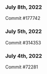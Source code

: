 ### July 8th, 2022

Commit #177742

### July 5th, 2022

Commit #314353


### July 4th, 2022

Commit #72281
